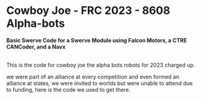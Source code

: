 
# Cowboy Joe - FRC 2023 - 8608 Alpha-bots </br>

**Basic Swerve Code for a Swerve Module using Falcon Motors, a CTRE CANCoder, and a Navx** </br>
</br>

This is the code for cowboy joe the alpha bots robots for 2023 charged up. 

we were part of an alliance at every competition and even formed an alliance at states, we were invited to worlds but were unable to attend due to funding, here is the code we used to get there. 
